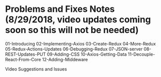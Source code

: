 # Problems and Fixes Notes (8/29/2018, video updates coming soon so this will not be needed)

01-Introducing
02-Implementing-Axios
03-Create-Redux
04-More-Redux
05-Redux-Actions-Updates
06-Debugging-Redux
07-JSON-server
08-REST-Updates-PUT
09-Adding-CSS
10-Axios-Getting-Data
11-Decouple-React-From-Core
12-Adding-Middeware

Video Suggestions and Issues

